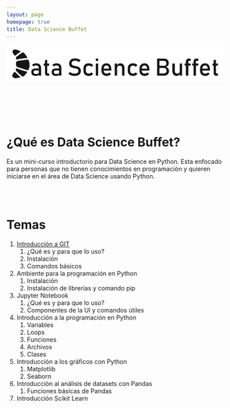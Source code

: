 ```yaml
---
layout: page
homepage: true
title: Data Science Buffet
---
```


![Data Science Buffet](./assets/img/logo.png)


<br><br><br><br>

# ¿Qué es Data Science Buffet?

Es un mini-curso introductorio para Data Science en Python. Esta enfocado para personas que no tienen conocimientos en programación y quieren iniciarse en el área de Data Science usando Python.

<br><br>

# Temas

1. [Introducción a GIT](./units/introduction-to-git.md)
   1. ¿Qué es y para que lo uso?
   2. Instalación
   3. Comandos básicos
2. Ambiente para la programación en Python 
   1. Instalación
   2. Instalación de librerías y comando pip
3. Jupyter Notebook
   1. ¿Qué es y para que lo uso?
   2. Componentes de la UI y comandos útiles
4. Introducción a la programación en Python
   1. Variables
   2. Loops
   3. Funciones
   4. Archivos
   5. Clases
5. Introducción a los gráficos con Python
   1. Matplotlib
   2. Seaborn
6. Introducción al análisis de datasets con Pandas
   1. Funciones básicas de Pandas
7. Introducción Scikit Learn

<br><br>